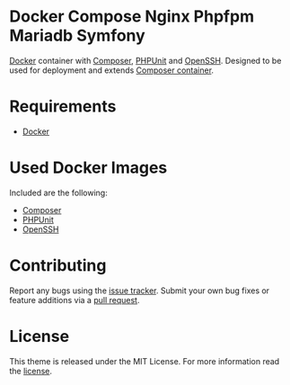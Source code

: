 # Docker Compose Nginx Phpfpm Mariadb Symfony

[Docker](https://www.docker.com/) container with [Composer](https://getcomposer.org/), [PHPUnit](https://phpunit.de/) and [OpenSSH](https://www.openssh.com/). Designed to be used for deployment and extends [Composer container](https://hub.docker.com/_/composer/).

# Requirements

- [Docker](https://www.docker.com/)

# Used Docker Images


Included are the following:

- [Composer](https://getcomposer.org/)
- [PHPUnit](https://phpunit.de/) 
- [OpenSSH](https://www.openssh.com/)

# Contributing

Report any bugs using the [issue tracker][issue_tracker]. Submit your own bug fixes or feature additions via a [pull request][pull_request].

# License

This theme is released under the MIT License. For more information read the [license][license].

[issue_tracker]: https://github.com/alrayyes/docker-composer-phpunit-ssh/issues
[pull_request]: https://github.com/alrayyes/docker-composer-phpunit-ssh/pulls
[license]: https://github.com/alrayyes/docker-composer-phpunit-ssh/blob/master/LICENSE.md
